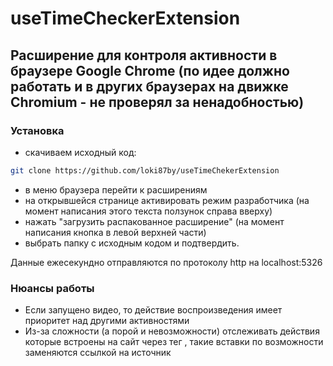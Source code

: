 # useTimeCheckerExtension

## Расширение для контроля активности в браузере Google Chrome (по идее должно работать и в других браузерах на движке Chromium - не проверял за ненадобностью)

### Установка

- скачиваем исходный код:

```bash
git clone https://github.com/loki87by/useTimeChekerExtension
```

- в меню браузера перейти к расширениям
- на открывшейся странице активировать режим разработчика (на момент написания этого текста ползунок справа вверху)
- нажать "загрузить распакованное расширение" (на момент написания кнопка в левой верхней части)
- выбрать папку с исходным кодом и подтвердить.

Данные ежесекундно отправляются по протоколу http на localhost:5326

### Нюансы работы

- Если запущено видео, то действие воспроизведения имеет приоритет над другими активностями
- Из-за сложности (а порой и невозможности) отслеживать действия которые встроены на сайт через тег </iframe>, такие вставки по возможности заменяются ссылкой на источник
